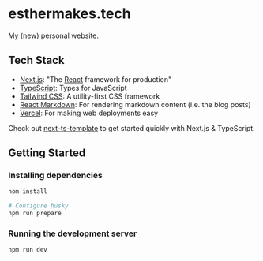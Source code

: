 # esthermakes.tech

My (new) personal website.

## Tech Stack

* [Next.js](https://nextjs.org/): "The [React](https://reactjs.org/) framework for production"
* [TypeScript](https://www.typescriptlang.org/): Types for JavaScript
* [Tailwind CSS](https://tailwindcss.com/): A utility-first CSS framework
* [React Markdown](https://github.com/remarkjs/react-markdown): For rendering markdown content (i.e. the blog posts)
* [Vercel](https://vercel.com/): For making web deployments easy

Check out [next-ts-template](https://github.com/estherjk/next-ts-template) to get started quickly with Next.js & TypeScript.

## Getting Started

### Installing dependencies

```bash
nom install

# Configure husky
npm run prepare
```

### Running the development server

```bash
npm run dev
```
